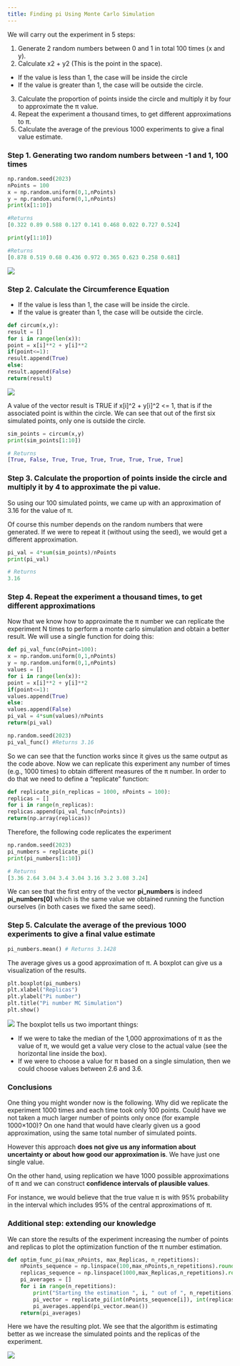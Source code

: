 ```yaml
---
title: Finding pi Using Monte Carlo Simulation
---
```


We will carry out the experiment in 5 steps:
1. Generate 2 random numbers between 0 and 1 in total 100 times (x and y).
2. Calculate x2 + y2 (This is the point in the space).
- If the value is less than 1, the case will be inside the circle
- If the value is greater than 1, the case will be outside the circle.
3. Calculate the proportion of points inside the circle and multiply it by four to approximate the π value.
4. Repeat the experiment a thousand times, to get different approximations to π.
5. Calculate the average of the previous 1000 experiments to give a final value estimate.

### Step 1. Generating two random numbers between -1 and 1, 100 times

```python
np.random.seed(2023)
nPoints = 100
x = np.random.uniform(0,1,nPoints)
y = np.random.uniform(0,1,nPoints)
print(x[1:10])

#Returns 
[0.322 0.89 0.588 0.127 0.141 0.468 0.022 0.727 0.524]

print(y[1:10])

#Returns
[0.878 0.519 0.68 0.436 0.972 0.365 0.623 0.258 0.681]

```
![](../attachments/screenshot-2024-02-27-at-212302.png)

### Step 2. Calculate the Circumference Equation
- If the value is less than 1, the case will be inside the circle.
- If the value is greater than 1, the case will be outside the circle.
```python
def circum(x,y):
result = []
for i in range(len(x)):
point = x[i]**2 + y[i]**2
if(point<=1):
result.append(True)
else:
result.append(False)
return(result)
```
![](../attachments/screenshot-2024-02-27-at-212435.png)

A value of the vector result is TRUE if x[i]^2 + y[i]^2 <= 1, that is if the associated point
is within the circle. We can see that out of the first six simulated points, only one is
outside the circle.
```python
sim_points = circum(x,y)
print(sim_points[1:10])

# Returns
[True, False, True, True, True, True, True, True, True]
```

### Step 3. Calculate the proportion of points inside the circle and multiply it by 4 to approximate the pi value.
So using our 100 simulated points, we came up with an approximation of 3.16 for
the value of π.

Of course this number depends on the random numbers that were generated. If we
were to repeat it (without using the seed), we would get a different approximation.

```python
pi_val = 4*sum(sim_points)/nPoints
print(pi_val)

# Returns
3.16
```

### Step 4. Repeat the experiment a thousand times, to get different approximations
Now that we know how to approximate the π number we can replicate the
experiment N times to perform a monte carlo simulation and obtain a better result.
We will use a single function for doing this:
```python
def pi_val_func(nPoint=100):
x = np.random.uniform(0,1,nPoints)
y = np.random.uniform(0,1,nPoints)
values = []
for i in range(len(x)):
point = x[i]**2 + y[i]**2
if(point<=1):
values.append(True)
else:
values.append(False)
pi_val = 4*sum(values)/nPoints
return(pi_val)
```

```python
np.random.seed(2023)
pi_val_func() #Returns 3.16
```

So we can see that the function works since it gives us the same output as the code above.
Now we can replicate this experiment any number of times (e.g., 1000 times) to obtain
different measures of the π number.
In order to do that we need to define a “replicate” function:
```python
def replicate_pi(n_replicas = 1000, nPoints = 100):
replicas = []
for i in range(n_replicas):
replicas.append(pi_val_func(nPoints))
return(np.array(replicas))
```

Therefore, the following code replicates the experiment
```python
np.random.seed(2023)
pi_numbers = replicate_pi()
print(pi_numbers[1:10])

# Returns 
[3.36 2.64 3.04 3.4 3.04 3.16 3.2 3.08 3.24]
```

We can see that the first entry of the vector **pi_numbers** is indeed **pi_numbers[0]** which is the
same value we obtained running the function ourselves (in both cases we fixed the same seed).

### Step 5. Calculate the average of the previous 1000 experiments to give a final value estimate

```python
pi_numbers.mean() # Returns 3.1428
```
The average gives us a good approximation of π. A boxplot can give us a
visualization of the results.
```python
plt.boxplot(pi_numbers)
plt.xlabel("Replicas")
plt.ylabel("Pi number")
plt.title("Pi number MC Simulation")
plt.show()
```
![](../attachments/screenshot-2024-02-27-at-213342.png)
The boxplot tells us two important things:
- If we were to take the median of the 1,000 approximations of π as the value of
π, we would get a value very close to the actual value (see the horizontal line
inside the box).
- If we were to choose a value for π based on a single simulation, then we could
choose values between 2.6 and 3.6.

### Conclusions
One thing you might wonder now is the following. Why did we replicate the
experiment 1000 times and each time took only 100 points. Could have we not
taken a much larger number of points only once (for example 1000×100)?
On one hand that would have clearly given us a good approximation, using the
same total number of simulated points.

However this approach **does not give us any information about uncertainty or**
**about how good our approximation is**. We have just one single value.

On the other hand, using replication we have 1000 possible approximations of π
and we can construct **confidence intervals of plausible values**.

For instance, we would believe that the true value π is with 95% probability in the
interval which includes 95% of the central approximations of π.

### Additional step: extending our knowledge
We can store the results of the experiment increasing the number of points and
replicas to plot the optimization function of the π number estimation.
```python
def optim_func_pi(max_nPoints, max_Replicas, n_repetitions):
	nPoints_sequence = np.linspace(100,max_nPoints,n_repetitions).round(0)
	replicas_sequence = np.linspace(1000,max_Replicas,n_repetitions).round(0)
	pi_averages = []
	for i in range(n_repetitions):
		print("Starting the estimation ", i, " out of ", n_repetitions)
		pi_vector = replicate_pi(int(nPoints_sequence[i]), int(replicas_sequence[i]))
		pi_averages.append(pi_vector.mean())
	return(pi_averages)
```
Here we have the resulting plot. We see that the algorithm is estimating better as
we increase the simulated points and the replicas of the experiment.

![](../attachments/screenshot-2024-02-27-at-213741.png)
